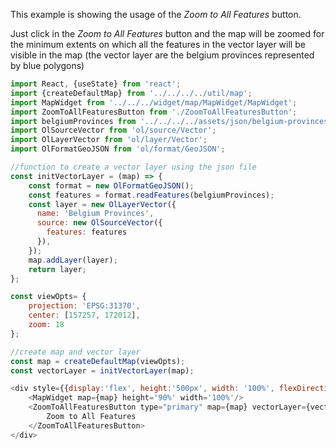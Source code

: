 <p>This example is showing the usage of the <i>Zoom to All Features</i> button.</p>
<p>
    Just click in the <i>Zoom to All Features</i> button and the map will be zoomed 
    for the minimum extents on which all the features in the vector layer will be 
    visible in the map (the vector layer are the belgium provinces represented by
    blue polygons)
</p>


```js
import React, {useState} from 'react';
import {createDefaultMap} from '../../../../util/map';
import MapWidget from '../../../widget/map/MapWidget/MapWidget';
import ZoomToAllFeaturesButton from './ZoomToAllFeaturesButton';
import belgiumProvinces from '../../../../assets/json/belgium-provinces.json';
import OlSourceVector from 'ol/source/Vector';
import OlLayerVector from 'ol/layer/Vector';
import OlFormatGeoJSON from 'ol/format/GeoJSON';

//function to create a vector layer using the json file
const initVectorLayer = (map) => {
    const format = new OlFormatGeoJSON();
    const features = format.readFeatures(belgiumProvinces);
    const layer = new OlLayerVector({
      name: 'Belgium Provinces',
      source: new OlSourceVector({
        features: features
      }),
    });
    map.addLayer(layer);
    return layer;
};

const viewOpts= {
    projection: 'EPSG:31370',
    center: [157257, 172012],
    zoom: 18
};

//create map and vector layer
const map = createDefaultMap(viewOpts);
const vectorLayer = initVectorLayer(map);

<div style={{display:'flex', height:'500px', width: '100%', flexDirection: 'column', gap:5}}>
    <MapWidget map={map} height='90%' width='100%'/>
    <ZoomToAllFeaturesButton type="primary" map={map} vectorLayer={vectorLayer}>
        Zoom to All Features
    </ZoomToAllFeaturesButton>
</div>
```